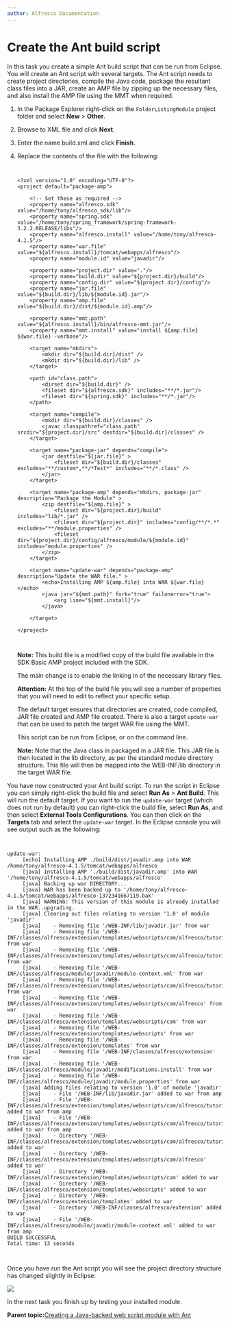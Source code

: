 ```yaml
---
author: Alfresco Documentation
---
```


# Create the Ant build script

In this task you create a simple Ant build script that can be run from Eclipse. You will create an Ant script with several targets. The Ant script needs to create project directories, compile the Java code, package the resultant class files into a JAR, create an AMP file by zipping up the necessary files, and also install the AMP file using the MMT when required.

1.  In the Package Explorer right-click on the `FolderListingModule` project folder and select **New** \> **Other**.

2.  Browse to XML file and click **Next**.

3.  Enter the name build.xml and click **Finish**.

4.  Replace the contents of the file with the following:

    ```
    
                            
    ﻿﻿<?xml version="1.0" encoding="UTF-8"?>
    <project default="package-amp">
    
    	<!-- Set these as required -->
    	<property name="alfresco.sdk" value="/home/tony/alfresco_sdk/lib"/>
    	<property name="spring.sdk" value="/home/tony/spring_framework/spring-framework-3.2.2.RELEASE/libs"/>	
    	<property name="alfresco.install" value="/home/tony/alfresco-4.1.5"/>
    	<property name="war.file" value="${alfresco.install}/tomcat/webapps/alfresco"/>
    	<property name="module.id" value="javadir"/>
    
    	<property name="project.dir" value="."/>
    	<property name="build.dir" value="${project.dir}/build"/>
    	<property name="config.dir" value="${project.dir}/config"/>
    	<property name="jar.file" value="${build.dir}/lib/${module.id}.jar"/>
    	<property name="amp.file" value="${build.dir}/dist/${module.id}.amp"/>
    
    	<property name="mmt.path" value="${alfresco.install}/bin/alfresco-mmt.jar"/>
    	<property name="mmt.install" value="install ${amp.file} ${war.file} -verbose"/>
    
    	<target name="mkdirs">
    		<mkdir dir="${build.dir}/dist" />
    		<mkdir dir="${build.dir}/lib" />
    	</target>
    	
    	<path id="class.path">
    		<dirset dir="${build.dir}" />
    		<fileset dir="${alfresco.sdk}" includes="**/*.jar"/>
    		<fileset dir="${spring.sdk}" includes="**/*.jar"/>
    	</path>
    	
    	<target name="compile">
    		<mkdir dir="${build.dir}/classes" />
    		<javac classpathref="class.path" srcdir="${project.dir}/src" destdir="${build.dir}/classes" />
    	</target>
    
    	<target name="package-jar" depends="compile">
    		<jar destfile="${jar.file}" >
    			<fileset dir="${build.dir}/classes" excludes="**/custom*,**/*Test*" includes="**/*.class" />
    		</jar>
    	</target>
    
    	<target name="package-amp" depends="mkdirs, package-jar" description="Package the Module" >
    		<zip destfile="${amp.file}" >
    			<fileset dir="${project.dir}/build" includes="lib/*.jar" />
    			<fileset dir="${project.dir}" includes="config/**/*.*" excludes="**/module.properties" />
    			<fileset dir="${project.dir}/config/alfresco/module/${module.id}" includes="module.properties" />
    		</zip>
    	</target>
    
    	<target name="update-war" depends="package-amp" description="Update the WAR file." >
    		<echo>Installing AMP ${amp.file} into WAR ${war.file}</echo>
    		<java jar="${mmt.path}" fork="true" failonerror="true">
    			<arg line="${mmt.install}"/>
    		</java>
    
    	</target>
    
    </project>
    
                        
    ```

    **Note:** This build file is a modified copy of the build file available in the SDK Basic AMP project included with the SDK.

    The main change is to enable the linking in of the necessary library files.

    **Attention:** At the top of the build file you will see a number of properties that you will need to edit to reflect your specific setup.

    The default target ensures that directories are created, code compiled, JAR file created and AMP file created. There is also a target `update-war` that can be used to patch the target WAR file using the MMT.

    This script can be run from Eclipse, or on the command line.

    **Note:** Note that the Java class in packaged in a JAR file. This JAR file is then located in the lib directory, as per the standard module directory structure. This file will then be mapped into the WEB-INF/lib directory in the target WAR file.


You have now constructed your Ant build script. To run the script in Eclipse you can simply right-click the build file and select **Run As** \> **Ant Build**. This will run the default target. If you want to run the `update-war` target \(which does not run by default\) you can right-click the build file, select **Run As**, and then select **External Tools Configurations**. You can then click on the **Targets** tab and select the `update-war` target. In the Eclipse console you will see output such as the following:

```

        
﻿update-war:
     [echo] Installing AMP ./build/dist/javadir.amp into WAR /home/tony/alfresco-4.1.5/tomcat/webapps/alfresco
     [java] Installing AMP './build/dist/javadir.amp' into WAR '/home/tony/alfresco-4.1.5/tomcat/webapps/alfresco'
     [java] Backing up war DIRECTORY...
     [java] WAR has been backed up to '/home/tony/alfresco-4.1.5/tomcat/webapps/alfresco-1372341667119.bak'
     [java] WARNING: This version of this module is already installed in the WAR..upgrading.
     [java] Clearing out files relating to version '1.0' of module 'javadir'
     [java]    - Removing file '/WEB-INF/lib/javadir.jar' from war
     [java]    - Removing file '/WEB-INF/classes/alfresco/extension/templates/webscripts/com/alfresco/tutorials/javadir.get.desc.xml' from war
     [java]    - Removing file '/WEB-INF/classes/alfresco/extension/templates/webscripts/com/alfresco/tutorials/javadir.get.html.ftl' from war
     [java]    - Removing file '/WEB-INF/classes/alfresco/module/javadir/module-context.xml' from war
     [java]    - Removing file '/WEB-INF/classes/alfresco/extension/templates/webscripts/com/alfresco/tutorials' from war
     [java]    - Removing file '/WEB-INF/classes/alfresco/extension/templates/webscripts/com/alfresco' from war
     [java]    - Removing file '/WEB-INF/classes/alfresco/extension/templates/webscripts/com' from war
     [java]    - Removing file '/WEB-INF/classes/alfresco/extension/templates/webscripts' from war
     [java]    - Removing file '/WEB-INF/classes/alfresco/extension/templates' from war
     [java]    - Removing file '/WEB-INF/classes/alfresco/extension' from war
     [java]    - Removing file '/WEB-INF/classes/alfresco/module/javadir/modifications.install' from war
     [java]    - Removing file '/WEB-INF/classes/alfresco/module/javadir/module.properties' from war
     [java] Adding files relating to version '1.0' of module 'javadir'
     [java]    - File '/WEB-INF/lib/javadir.jar' added to war from amp
     [java]    - File '/WEB-INF/classes/alfresco/extension/templates/webscripts/com/alfresco/tutorials/javadir.get.desc.xml' added to war from amp
     [java]    - File '/WEB-INF/classes/alfresco/extension/templates/webscripts/com/alfresco/tutorials/javadir.get.html.ftl' added to war from amp
     [java]    - Directory '/WEB-INF/classes/alfresco/extension/templates/webscripts/com/alfresco/tutorials' added to war
     [java]    - Directory '/WEB-INF/classes/alfresco/extension/templates/webscripts/com/alfresco' added to war
     [java]    - Directory '/WEB-INF/classes/alfresco/extension/templates/webscripts/com' added to war
     [java]    - Directory '/WEB-INF/classes/alfresco/extension/templates/webscripts' added to war
     [java]    - Directory '/WEB-INF/classes/alfresco/extension/templates' added to war
     [java]    - Directory '/WEB-INF/classes/alfresco/extension' added to war
     [java]    - File '/WEB-INF/classes/alfresco/module/javadir/module-context.xml' added to war from amp
BUILD SUCCESSFUL
Total time: 13 seconds        
        
    
```

Once you have run the Ant script you will see the project directory structure has changed slightly in Eclipse:

![](../images/javadir_eclipse_project_directory_structure_with_exploded_build_dir.png)

In the next task you finish up by testing your installed module.

**Parent topic:**[Creating a Java-backed web script module with Ant](../tasks/dev-extensions-tutorials-java-web-script-module.md)

